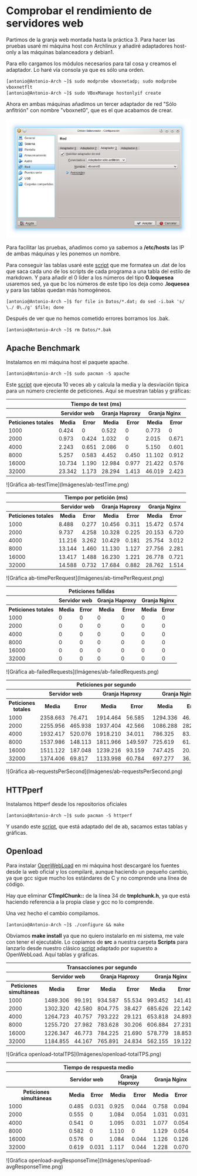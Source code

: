 # Comprobar el rendimiento de servidores web

Partimos de la granja web montada hasta la práctica 3. Para hacer las pruebas usaré mi máquina host
con Archlinux y añadiré adaptadores host-only a las máquinas balanceadora y debian1.

Para ello cargamos los módulos necesarios para tal cosa y creamos el adaptador. Lo haré vía consola
ya que es sólo una orden.

```
[antonio@Antonio-Arch ~]$ sudo modprobe vboxnetadp; sudo modprobe vboxnetflt
[antonio@Antonio-Arch ~]$ sudo VBoxManage hostonlyif create
```

Ahora en ambas máquinas añadimos un tercer adaptador de red "Sólo anfitrión" con nombre "vboxnet0",
que es el que acabamos de crear.

![Imagen Sólo Anfitrión](Imágenes/SoloAnfitrión.png)

Para facilitar las pruebas, añadimos como ya sabemos a **/etc/hosts** las IP de ambas máquinas
y les ponemos un nombre.

Para conseguir las tablas usaré este [script](Scripts/pasoATablas.sh) que me formatea un .dat de los que saca cada uno de los scripts de cada programa a una tabla del estilo de markdown. Y para añadir el 0 líder a los números del tipo **0.loquesea**  usaremos sed, ya que bc los números de este tipo los deja como **.loquesea** y para las tablas quedan más homogéneos.

```
[antonio@Antonio-Arch ~]$ for file in Datos/*.dat; do sed -i.bak 's/ \./ 0\./g' $file; done
```

Después de ver que no hemos cometido errores borramos los .bak.

```
[antonio@Antonio-Arch ~]$ rm Datos/*.bak
```

## Apache Benchmark

Instalamos en mi máquina host el paquete apache.

```
[antonio@Antonio-Arch ~]$ sudo pacman -S apache
```

Este [script](Scripts/ab.sh) que ejecuta 10 veces ab y calcula la media y la desviación típica para un número creciente de peticiones. Aquí se muestran tablas y gráficas:

<table>
  <tr>
    <th colspan=7 style=text-align:center>Tiempo de test (ms)</th>
  </tr>
  <tr>
    <th></th>
    <th colspan=2 style=text-align:center>Servidor web</th>
    <th colspan=2 style=text-align:center>Granja Haproxy</th>
    <th colspan=2 style=text-align:center>Granja Nginx</th>
  </tr>
  <tr>
    <th>Peticiones totales</th>
    <th>Media</th>
    <th>Error</th>
    <th>Media</th>
    <th>Error</th>
    <th>Media</th>
    <th>Error</th>
   </tr>
  <tr>
    <td>1000
    <td>0.424
    <td>0
    <td>0.522
    <td>0
    <td>0.773
    <td>0
  </tr>
  <tr>
    <td>2000
    <td>0.973
    <td>0.424
    <td>1.032
    <td>0
    <td>2.015
    <td>0.671
  </tr>
  <tr>
    <td>4000
    <td>2.243
    <td>0.651
    <td>2.086
    <td>0
    <td>5.150
    <td>0.601
  </tr>
  <tr>
    <td>8000
    <td>5.257
    <td>0.583
    <td>4.452
    <td>0.450
    <td>11.102
    <td>0.912
  </tr>
  <tr>
    <td>16000
    <td>10.734
    <td>1.190
    <td>12.984
    <td>0.977
    <td>21.422
    <td>0.576
  </tr>
  <tr>
    <td>32000
    <td>23.342
    <td>1.173
    <td>28.294
    <td>1.413
    <td>46.019
    <td>2.423
  </tr>
</table>
![Gráfica ab-testTime](Imágenes/ab-testTime.png)

<table>
  <tr>
    <th colspan=7 style=text-align:center>Tiempo por petición (ms)</th>
  </tr>
  <tr>
    <th></th>
    <th colspan=2 style=text-align:center>Servidor web</th>
    <th colspan=2 style=text-align:center>Granja Haproxy</th>
    <th colspan=2 style=text-align:center>Granja Nginx</th>
  </tr>
  <tr>
    <th>Peticiones totales</th>
    <th>Media</th>
    <th>Error</th>
    <th>Media</th>
    <th>Error</th>
    <th>Media</th>
    <th>Error</th>
   </tr>
  <tr>
    <td>1000
    <td>8.488
    <td>0.277
    <td>10.456
    <td>0.311
    <td>15.472
    <td>0.574
  </tr>
  <tr>
    <td>2000
    <td>9.737
    <td>4.258
    <td>10.328
    <td>0.225
    <td>20.153
    <td>6.720
  </tr>
  <tr>
    <td>4000
    <td>11.216
    <td>3.262
    <td>10.429
    <td>0.181
    <td>25.754
    <td>3.012
  </tr>
  <tr>
    <td>8000
    <td>13.144
    <td>1.460
    <td>11.130
    <td>1.127
    <td>27.756
    <td>2.281
  </tr>
  <tr>
    <td>16000
    <td>13.417
    <td>1.488
    <td>16.230
    <td>1.221
    <td>26.778
    <td>0.721
  </tr>
  <tr>
    <td>32000
    <td>14.588
    <td>0.732
    <td>17.684
    <td>0.882
    <td>28.762
    <td>1.514
  </tr>
</table>
![Gráfica ab-timePerRequest](Imágenes/ab-timePerRequest.png)

<table>
  <tr>
    <th colspan=7 style=text-align:center>Peticiones fallidas</th>
  </tr>
  <tr>
    <th></th>
    <th colspan=2 style=text-align:center>Servidor web</th>
    <th colspan=2 style=text-align:center>Granja Haproxy</th>
    <th colspan=2 style=text-align:center>Granja Nginx</th>
  </tr>
  <tr>
    <th>Peticiones totales</th>
    <th>Media</th>
    <th>Error</th>
    <th>Media</th>
    <th>Error</th>
    <th>Media</th>
    <th>Error</th>
   </tr>
  <tr>
    <td>1000
    <td>0
    <td>0
    <td>0
    <td>0
    <td>0
    <td>0
  </tr>
  <tr>
    <td>2000
    <td>0
    <td>0
    <td>0
    <td>0
    <td>0
    <td>0
  </tr>
  <tr>
    <td>4000
    <td>0
    <td>0
    <td>0
    <td>0
    <td>0
    <td>0
  </tr>
  <tr>
    <td>8000
    <td>0
    <td>0
    <td>0
    <td>0
    <td>0
    <td>0
  </tr>
  <tr>
    <td>16000
    <td>0
    <td>0
    <td>0
    <td>0
    <td>0
    <td>0
  </tr>
  <tr>
    <td>32000
    <td>0
    <td>0
    <td>0
    <td>0
    <td>0
    <td>0
  </tr>
</table>
![Gráfica ab-failedRequests](Imágenes/ab-failedRequests.png)

<table>
  <tr>
    <th colspan=7 style=text-align:center>Peticiones por segundo</th>
  </tr>
  <tr>
    <th></th>
    <th colspan=2 style=text-align:center>Servidor web</th>
    <th colspan=2 style=text-align:center>Granja Haproxy</th>
    <th colspan=2 style=text-align:center>Granja Nginx</th>
  </tr>
  <tr>
    <th>Peticiones totales</th>
    <th>Media</th>
    <th>Error</th>
    <th>Media</th>
    <th>Error</th>
    <th>Media</th>
    <th>Error</th>
   </tr>
  <tr>
    <td>1000
    <td>2358.663
    <td>76.471
    <td>1914.464
    <td>56.585
    <td>1294.336
    <td>46.076
  </tr>
  <tr>
    <td>2000
    <td>2255.956
    <td>465.938
    <td>1937.404
    <td>42.566
    <td>1086.288
    <td>282.534
  </tr>
  <tr>
    <td>4000
    <td>1932.417
    <td>520.076
    <td>1918.210
    <td>34.011
    <td>786.325
    <td>83.452
  </tr>
  <tr>
    <td>8000
    <td>1537.986
    <td>148.113
    <td>1811.966
    <td>149.597
    <td>725.619
    <td>61.653
  </tr>
  <tr>
    <td>16000
    <td>1511.122
    <td>187.048
    <td>1239.216
    <td>93.159
    <td>747.425
    <td>20.073
  </tr>
  <tr>
    <td>32000
    <td>1374.406
    <td>69.817
    <td>1133.998
    <td>60.784
    <td>697.277
    <td>36.610
  </tr>
</table>
![Gráfica ab-requestsPerSecond](Imágenes/ab-requestsPerSecond.png)



## HTTPperf

Instalamos httperf desde los repositorios oficiales

```
[antonio@Antonio-Arch ~]$ sudo pacman -S httperf
```

Y usando este [script](Scripts/httperf.sh), que está adaptado del de ab, sacamos estas tablas y gráficas.

## Openload

Para instalar [OpenWebLoad](http://openwebload.sourceforge.net/) en mi máquina host descargaré los fuentes desde la web oficial y los compilaré, aunque haciendo un pequeño cambio, ya que gcc sigue mucho los estándares de C y no comprende una línea de código.

Hay que eliminar **CTmplChunk::** de la línea 34 de **tmplchunk.h**, ya que está haciendo referencia a la propia clase y gcc no lo comprende.

Una vez hecho el cambio compilamos.

```
[antonio@Antonio-Arch ~]$ ./configure && make
```

Obviamos **make install** ya que no quiero instalarlo en mi sistema, me vale con tener el ejecutable. Lo copiamos de **src** a nuestra carpeta **Scripts** para lanzarlo desde nuestro clásico [script](Scripts/openload.sh) adaptado por supuesto a OpenWebLoad. Aquí tablas y gráficas.

<table>
  <tr>
    <th colspan=7 style=text-align:center>Transacciones por segundo</th>
  </tr>
  <tr>
    <th></th>
    <th colspan=2 style=text-align:center>Servidor web</th>
    <th colspan=2 style=text-align:center>Granja Haproxy</th>
    <th colspan=2 style=text-align:center>Granja Nginx</th>
  </tr>
  <tr>
    <th>Peticiones simultáneas</th>
    <th>Media</th>
    <th>Error</th>
    <th>Media</th>
    <th>Error</th>
    <th>Media</th>
    <th>Error</th>
   </tr>
  <tr>
    <td>1000
    <td>1489.306
    <td>99.191
    <td>934.587
    <td>55.534
    <td>993.452
    <td>141.418
  </tr>
  <tr>
    <td>2000
    <td>1302.320
    <td>42.580
    <td>804.775
    <td>38.427
    <td>685.626
    <td>22.142
  </tr>
  <tr>
    <td>4000
    <td>1264.723
    <td>40.757
    <td>793.222
    <td>29.121
    <td>653.818
    <td>24.893
  </tr>
  <tr>
    <td>8000
    <td>1255.720
    <td>27.982
    <td>783.628
    <td>30.206
    <td>606.884
    <td>27.231
  </tr>
  <tr>
    <td>16000
    <td>1226.347
    <td>46.773
    <td>784.225
    <td>21.690
    <td>578.779
    <td>18.853
  </tr>
  <tr>
    <td>32000
    <td>1184.855
    <td>44.167
    <td>765.891
    <td>24.834
    <td>562.155
    <td>19.122
  </tr>
</table>
![Gráfica openload-totalTPS](Imágenes/openload-totalTPS.png)

<table>
  <tr>
    <th colspan=7 style=text-align:center>Tiempo de respuesta medio</th>
  </tr>
  <tr>
    <th></th>
    <th colspan=2 style=text-align:center>Servidor web</th>
    <th colspan=2 style=text-align:center>Granja Haproxy</th>
    <th colspan=2 style=text-align:center>Granja Nginx</th>
  </tr>
  <tr>
    <th>Peticiones simultáneas</th>
    <th>Media</th>
    <th>Error</th>
    <th>Media</th>
    <th>Error</th>
    <th>Media</th>
    <th>Error</th>
   </tr>
  <tr>
    <td>1000
    <td>0.485
    <td>0.031
    <td>0.925
    <td>0.044
    <td>0.758
    <td>0.094
  </tr>
  <tr>
    <td>2000
    <td>0.555
    <td>0
    <td>1.084
    <td>0.054
    <td>1.031
    <td>0.031
  </tr>
  <tr>
    <td>4000
    <td>0.541
    <td>0
    <td>1.095
    <td>0.031
    <td>1.077
    <td>0.054
  </tr>
  <tr>
    <td>8000
    <td>0.582
    <td>0
    <td>1.110
    <td>0
    <td>1.129
    <td>0.054
  </tr>
  <tr>
    <td>16000
    <td>0.576
    <td>0
    <td>1.084
    <td>0.044
    <td>1.126
    <td>0.126
  </tr>
  <tr>
    <td>32000
    <td>0.619
    <td>0.031
    <td>1.117
    <td>0.044
    <td>1.228
    <td>0.070
  </tr>
</table>
![Gráfica openload-avgResponseTime](Imágenes/openload-avgResponseTime.png)
